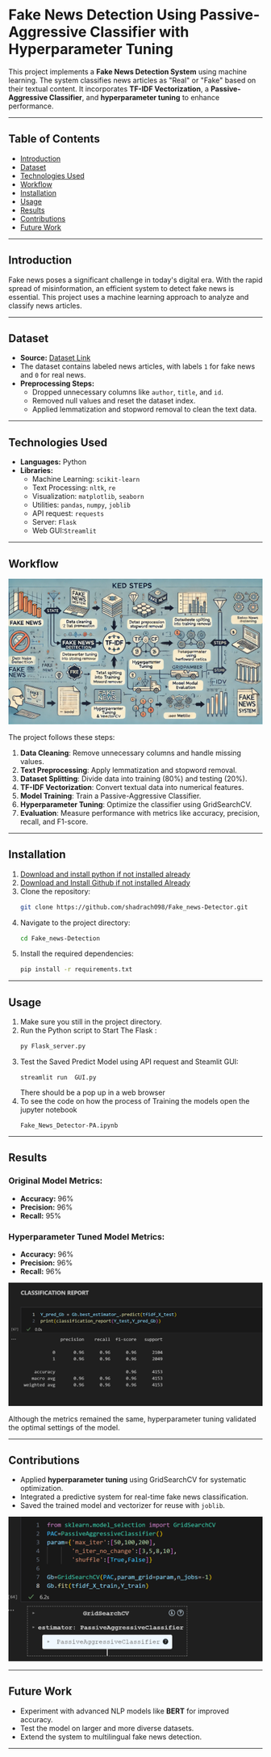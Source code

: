 
# **Fake News Detection Using Passive-Aggressive Classifier with Hyperparameter Tuning**

This project implements a **Fake News Detection System** using machine learning. The system classifies news articles as "Real" or "Fake" based on their textual content. It incorporates **TF-IDF Vectorization**, a **Passive-Aggressive Classifier**, and **hyperparameter tuning** to enhance performance.

---

## **Table of Contents**
- [Introduction](#introduction)
- [Dataset](#dataset)
- [Technologies Used](#technologies-used)
- [Workflow](#workflow)
- [Installation](#installation)
- [Usage](#usage)
- [Results](#results)
- [Contributions](#contributions)
- [Future Work](#future-work)

---

## **Introduction**
Fake news poses a significant challenge in today's digital era. With the rapid spread of misinformation, an efficient system to detect fake news is essential. This project uses a machine learning approach to analyze and classify news articles.

---

## **Dataset**
- **Source:** [Dataset Link](https://github.com/abiek12/Fake-News-Detection-using-MachineLearning/tree/main/dataset)
- The dataset contains labeled news articles, with labels `1` for fake news and `0` for real news.
- **Preprocessing Steps:**
  - Dropped unnecessary columns like `author`, `title`, and `id`.
  - Removed null values and reset the dataset index.
  - Applied lemmatization and stopword removal to clean the text data.

---

## **Technologies Used**
- **Languages:** Python
- **Libraries:** 
  - Machine Learning: `scikit-learn`
  - Text Processing: `nltk`, `re`
  - Visualization: `matplotlib`, `seaborn`
  - Utilities: `pandas`, `numpy`, `joblib`
  - API request: `requests`
  - Server: `Flask`
  - Web GUI:`Streamlit`

---

## **Workflow**

![Workflow Diagram](image/process.webp) 

The project follows these steps:
1. **Data Cleaning**: Remove unnecessary columns and handle missing values.
2. **Text Preprocessing**: Apply lemmatization and stopword removal.
3. **Dataset Splitting**: Divide data into training (80%) and testing (20%).
4. **TF-IDF Vectorization**: Convert textual data into numerical features.
5. **Model Training**: Train a Passive-Aggressive Classifier.
6. **Hyperparameter Tuning**: Optimize the classifier using GridSearchCV.
7. **Evaluation**: Measure performance with metrics like accuracy, precision, recall, and F1-score.

---

## **Installation**
1. [Download and install python if not installed already](https://www.python.org/ftp/python/3.13.0/python-3.13.0-amd64.exe)
2. [Download and Install Github if not installed Already](https://central.github.com/deployments/desktop/desktop/latest/win32)
3. Clone the repository:
   ```bash
   git clone https://github.com/shadrach098/Fake_news-Detector.git
   ```
4. Navigate to the project directory:
   ```bash
   cd Fake_news-Detection
   ```
5. Install the required dependencies:
   ```bash
   pip install -r requirements.txt
   ```

---

## **Usage**
1. Make sure you still in the project directory. 
2. Run the Python script to Start The Flask :
   ```python
   py Flask_server.py
   ```
3. Test the Saved Predict Model using API request and Steamlit GUI:
   ```streamlit
   streamlit run  GUI.py
   ```
   There should be a pop up in a web browser
4. To see the code on how the process of Training the models open the jupyter notebook
   ```Open With Jupyter notebook or Visual Studio code
   Fake_News_Detector-PA.ipynb
   ```  

---

## **Results**
### **Original Model Metrics:**
- **Accuracy:** 96%
- **Precision:** 96%
- **Recall:** 95%

### **Hyperparameter Tuned Model Metrics:**
- **Accuracy:** 96%
- **Precision:** 96%
- **Recall:** 96%

![Classification](image/Classification_Report.png)

Although the metrics remained the same, hyperparameter tuning validated the optimal settings of the model.

---

## **Contributions**
- Applied **hyperparameter tuning** using GridSearchCV for systematic optimization.
- Integrated a predictive system for real-time fake news classification.
- Saved the trained model and vectorizer for reuse with `joblib`.

![Hyperparameters](image/Hyperparameters.png)

---

## **Future Work**
- Experiment with advanced NLP models like **BERT** for improved accuracy.
- Test the model on larger and more diverse datasets.
- Extend the system to multilingual fake news detection.

---

